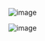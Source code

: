 ![image](https://user-images.githubusercontent.com/86158321/232045632-dde7454b-e6d4-4107-8b48-76022485d3fe.png)

![image](https://user-images.githubusercontent.com/86158321/232045381-14398f73-4106-4bc3-84b7-1868955dd6b2.png)

